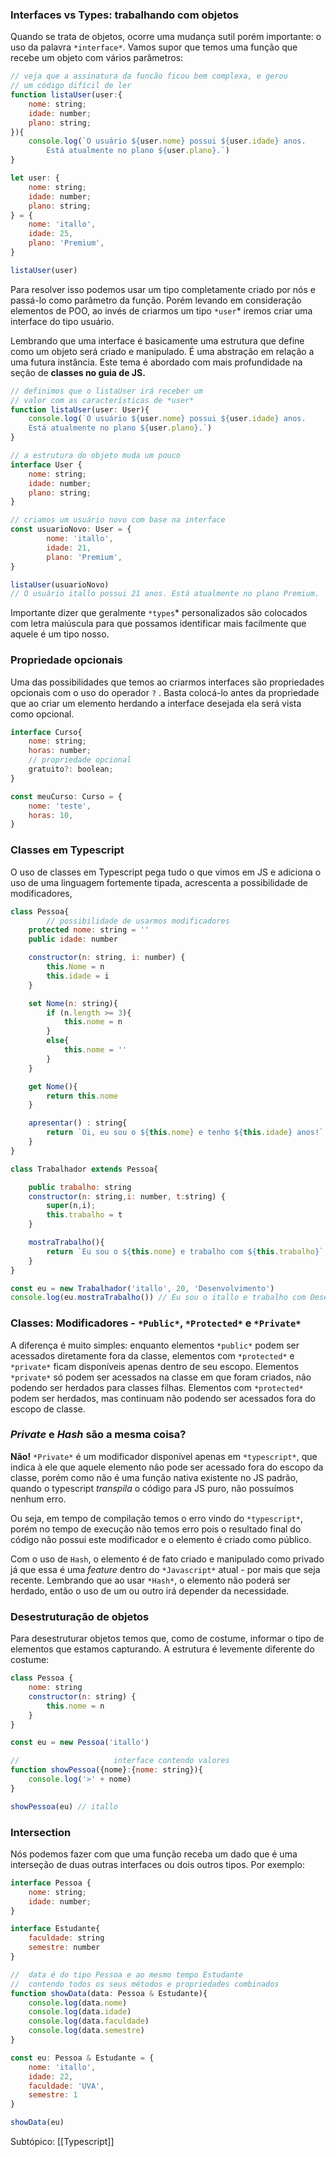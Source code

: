### Interfaces vs Types: trabalhando com objetos

Quando se trata de objetos, ocorre uma mudança sutil porém importante: o uso da palavra `*interface*`. Vamos supor que temos uma função que recebe um objeto com vários parâmetros:

```jsx
// veja que a assinatura da funcão ficou bem complexa, e gerou
// um código difícil de ler 
function listaUser(user:{
    nome: string;
    idade: number;
    plano: string;
}){
    console.log(`O usuário ${user.nome} possui ${user.idade} anos. 
		Está atualmente no plano ${user.plano}.`)
}

let user: {
    nome: string;
    idade: number;
    plano: string;
} = {
    nome: 'itallo',
    idade: 25,
    plano: 'Premium',
}

listaUser(user)
```

Para resolver isso podemos usar um tipo completamente criado por nós e passá-lo como parâmetro da função. Porém levando em consideração elementos de POO, ao invés de criarmos um tipo `*user`* iremos criar uma interface do tipo usuário.

Lembrando que uma interface é basicamente uma estrutura que define como um objeto será criado e manipulado. É uma abstração em relação a uma futura instância. Este tema é abordado com mais profundidade na seção de **classes no guia de JS.**

```jsx
// definimos que o listaUser irá receber um 
// valor com as características de *user*
function listaUser(user: User){
    console.log(`O usuário ${user.nome} possui ${user.idade} anos. 
    Está atualmente no plano ${user.plano}.`)
}

// a estrutura do objeto muda um pouco
interface User {
    nome: string;
    idade: number;
    plano: string;
}

// criamos um usuário novo com base na interface
const usuarioNovo: User = {
        nome: 'itallo',
        idade: 21,
        plano: 'Premium',
}

listaUser(usuarioNovo)
// O usuário itallo possui 21 anos. Está atualmente no plano Premium.
```

Importante dizer que geralmente `*types`* personalizados são colocados com letra maiúscula para que possamos identificar mais facilmente que aquele é um tipo nosso.

### Propriedade opcionais

Uma das possibilidades que temos ao criarmos interfaces são propriedades opcionais com o uso do operador `?` . Basta colocá-lo antes da propriedade que ao criar um elemento herdando a interface desejada ela será vista como opcional.

```jsx
interface Curso{
    nome: string;
    horas: number;
	// propriedade opcional
    gratuito?: boolean;
}

const meuCurso: Curso = {
    nome: 'teste',
    horas: 10,
}
```

### Classes em Typescript

O uso de classes em Typescript pega tudo o que vimos em JS e adiciona o uso de uma linguagem fortemente tipada, acrescenta a possibilidade de modificadores,

```jsx
class Pessoa{
		// possibilidade de usarmos modificadores
    protected nome: string = ''
    public idade: number

    constructor(n: string, i: number) {
        this.Nome = n
        this.idade = i
    }

    set Nome(n: string){
        if (n.length >= 3){
            this.nome = n
        }
        else{
            this.nome = ''
        }
    }

    get Nome(){
        return this.nome
    }

    apresentar() : string{
        return `Oi, eu sou o ${this.nome} e tenho ${this.idade} anos!`
    }
}
```

```jsx
class Trabalhador extends Pessoa{

    public trabalho: string
    constructor(n: string,i: number, t:string) {
        super(n,i);
        this.trabalho = t
    }

    mostraTrabalho(){
        return `Eu sou o ${this.nome} e trabalho com ${this.trabalho}`
    }
}

const eu = new Trabalhador('itallo', 20, 'Desenvolvimento')
console.log(eu.mostraTrabalho()) // Eu sou o itallo e trabalho com Desenvolvimento
```

### Classes: Modificadores - `*Public*`, `*Protected*` e `*Private*`

A diferença é muito simples: enquanto elementos `*public*` podem ser acessados diretamente fora da classe, elementos com `*protected*` e `*private*` ficam disponíveis apenas dentro de seu escopo. Elementos `*private*` só podem ser acessados na classe em que foram criados, não podendo ser herdados para classes filhas. Elementos com `*protected*` podem ser herdados, mas continuam não podendo ser acessados fora do escopo de classe.

### _Private_ e _Hash_ são a mesma coisa?

**Não!** `*Private*` é um modificador disponível apenas em `*typescript*`, que indica à ele que aquele elemento não pode ser acessado fora do escopo da classe, porém como não é uma função nativa existente no JS padrão, quando o typescript _transpila_ o código para JS puro, não possuímos nenhum erro.

Ou seja, em tempo de compilação temos o erro vindo do `*typescript*`, porém no tempo de execução não temos erro pois o resultado final do código não possui este modificador e o elemento é criado como público.

Com o uso de `Hash`, o elemento é de fato criado e manipulado como privado já que essa é uma _feature_ dentro do `*Javascript*` atual - por mais que seja recente. Lembrando que ao usar `*Hash*`, o elemento não poderá ser herdado, então o uso de um ou outro irá depender da necessidade.

### Desestruturação de objetos

Para desestruturar objetos temos que, como de costume, informar o tipo de elementos que estamos capturando. A estrutura é levemente diferente do costume:

```jsx
class Pessoa {
    nome: string
    constructor(n: string) {
        this.nome = n
    }
}

const eu = new Pessoa('itallo')

//                     interface contendo valores
function showPessoa({nome}:{nome: string}){
    console.log('>' + nome)
}

showPessoa(eu) // itallo
```

### Intersection

Nós podemos fazer com que uma função receba um dado que é uma interseção de duas outras interfaces ou dois outros tipos. Por exemplo:

```jsx
interface Pessoa {
    nome: string;
    idade: number;
}

interface Estudante{
    faculdade: string
    semestre: number
}
```

```jsx
//  data é do tipo Pessoa e ao mesmo tempo Estudante
//  contendo todos os seus métodos e propriedades combinados
function showData(data: Pessoa & Estudante){
    console.log(data.nome)
    console.log(data.idade)
    console.log(data.faculdade)
    console.log(data.semestre)
}
```

```jsx
const eu: Pessoa & Estudante = {
    nome: 'itallo',
    idade: 22,
    faculdade: 'UVA',
    semestre: 1
}

showData(eu)
```

Subtópico: [[Typescript]]